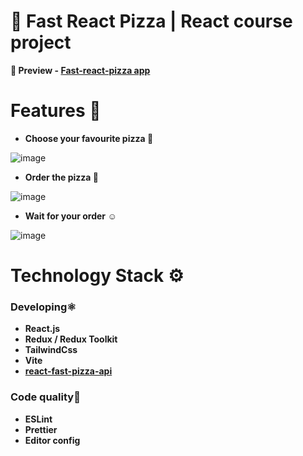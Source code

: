 # **🍕 Fast React Pizza | React course project**

**👀 Preview - [Fast-react-pizza app](https://quiddlee.github.io/Fast-react-pizza/)**

# Features 🚀
- **Choose your favourite pizza 🍕**

![image](https://github.com/Quiddlee/Fast-react-pizza/assets/114234698/8837dcf0-2ee0-4d1a-917e-c6b95c49e9b0)

- **Order the pizza 🦚**

![image](https://github.com/Quiddlee/Fast-react-pizza/assets/114234698/b75ddc96-f93f-4414-af20-36fdebd1f450)

- **Wait for your order ☺️**

![image](https://github.com/Quiddlee/Fast-react-pizza/assets/114234698/291385dc-d9ed-4838-8973-7015b9eb4b3a)


# Technology Stack ⚙️
### **Developing⚛️**
- **React.js**
- **Redux / Redux Toolkit**
- **TailwindCss**
- **Vite**
- **[react-fast-pizza-api](https://react-fast-pizza-api.onrender.com/api/menu)**

### **Code quality🧹**
- **ESLint**
- **Prettier**
- **Editor config**
